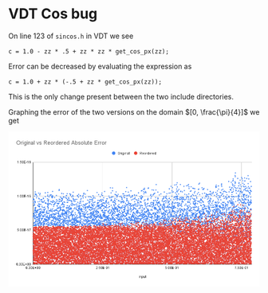 # VDT Cos bug

On line 123 of `sincos.h` in VDT we see

    c = 1.0 - zz * .5 + zz * zz * get_cos_px(zz);

Error can be decreased by evaluating the expression as

    c = 1.0 + zz * (-.5 + zz * get_cos_px(zz));


This is the only change present between the two include directories.

Graphing the error of the two versions on the domain $[0, \frac{\pi}{4}]$ we get

![Graph of the absolute error of the two version of cos](Original_vs_Reordered_Absolute_Error.png)
